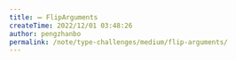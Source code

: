 ```yaml
---
title: ➖ FlipArguments
createTime: 2022/12/01 03:48:26
author: pengzhanbo
permalink: /note/type-challenges/medium/flip-arguments/
---
```


